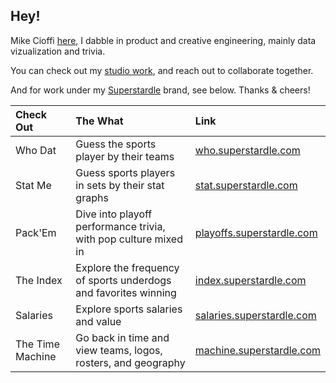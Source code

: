 ## Hey! 

Mike Cioffi [here](https://www.webmcioffi.com), I dabble in product and creative engineering, mainly data vizualization and trivia. 

You can check out my [studio work](https://studio.webmcioffi.com), and reach out to collaborate together. 

And for work under my [Superstardle](https://www.superstardle.com) brand, see below. Thanks & cheers!

| Check Out        | The What           | Link  |
| :--- |:---| :---|
| Who Dat    | Guess the sports player by their teams  | [who.superstardle.com](https://who.superstardle.com) |
| Stat Me      | Guess sports players in sets by their stat graphs      |   [stat.superstardle.com](https://stat.superstardle.com) |
| Pack'Em     | Dive into playoff performance trivia, with pop culture mixed in      |   [playoffs.superstardle.com](https://playoffs.superstardle.com) |
| The Index | Explore the frequency of sports underdogs and favorites winning     |    [index.superstardle.com](https://index.superstardle.com) |
| Salaries | Explore sports salaries and value     |    [salaries.superstardle.com](https://salaries.superstardle.com) |
| The Time Machine | Go back in time and view teams, logos, rosters, and geography      |    [machine.superstardle.com](https://machine.superstardle.com) |

